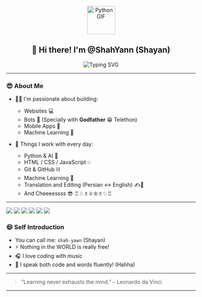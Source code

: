 <p align="center">
 <img src="https://media.giphy.com/media/KAq5w47R9rmTuvWOWa/giphy.gif" width="75" alt="Python GIF" />
</p>
<h2 align="center">👋 Hi there! I'm @ShahYann (Shayan)</h2>

<p align="center">
<img src="https://readme-typing-svg.herokuapp.com?font=Fira+Code&weight=500&size=24&pause=1000&color=00F5FF&vCenter=true&width=435&lines=Frontend+And+Backend+Developer;Bot+Builder+%7C+Telethon+Python;Machine+Learning+And+Ai+Lover;Translator+%26+Editor+And+Typist;Always+Learning+New+Things" alt="Typing SVG" />
</p>

---

### 😎 About Me
- 👨‍💻 I'm passionate about building:
  - Websites 💻
  - Bots 🤖 (Specially with **Godfather** 😁 Telethon)
  - Mobile Apps 📱
  - Machine Learning 🤯

- 🧠 Things I work with every day:
  - Python & AI 🤖  
  - HTML / CSS / JavaScript 💡  
  - Git & GitHub ⛓️  
  - Machine Learning 🧪  
  - Translation and Editing (Persian ↔ English) ✍️📘
  - And Cheeeessss 😎 ♖♘♗♕♔♗♘♖
---
<p>
  <img src="https://img.shields.io/badge/Python-3670A0?style=for-the-badge&logo=python&logoColor=ffdd54"/>
  <img src="https://img.shields.io/badge/HTML5-E34F26?style=for-the-badge&logo=html5&logoColor=white"/>
  <img src="https://img.shields.io/badge/CSS3-1572B6?style=for-the-badge&logo=css3&logoColor=white"/>
  <img src="https://img.shields.io/badge/JavaScript-F7DF1E?style=for-the-badge&logo=javascript&logoColor=black"/>
  <img src="https://img.shields.io/badge/Telethon-0088CC?style=for-the-badge&logo=telegram&logoColor=white"/>
  <img src="https://img.shields.io/badge/VS_Code-007ACC?style=for-the-badge&logo=visual-studio-code&logoColor=white"/>
</p>

### 😄 Self Introduction

- You can call me: `shah-yawn`  (Shayan)
- ⚡ Nothing in the WORLD is really free!  
- 🎧 I love coding with music  
- 💬 I speak both code and words fluently! (Hahha)

---

> “Learning never exhausts the mind.” – Leonardo da Vinci

---

